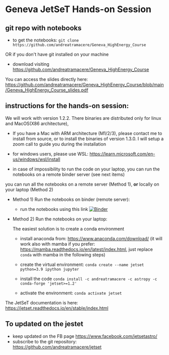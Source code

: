 # Geneva JetSeT Hands-on Session

## git repo with notebooks 

- to get the notebooks:
  `git clone https://github.com/andreatramacere/Geneva_HighEnergy_Course`

OR if you don't have git installed on your machine

- download visiting <https://github.com/andreatramacere/Geneva_HighEnergy_Course>

You can access the slides directly here: https://github.com/andreatramacere/Geneva_HighEnergy_Course/blob/main/Geneva_HighEnergy_Course_slides.pdf

## instructions for the hands-on session: 
We will work with version 1.2.2. There binaries are distributed only for linux and MacOS(X86 architecture), 

 - If you have a Mac with ARM architecture (M1/2/3), please contact  me to install from source, or
 to install the binaries of version 1.3.0.  I will setup a zoom call to guide you during the installation 

 - for windows users, please use WSL: https://learn.microsoft.com/en-us/windows/wsl/install

 - in case of impossibility to run the code on your laptop, you can run the notebooks on a remote binder server (see next items)

you can run all the notebooks on a remote server (Method 1), **or** locally on your laptop (Method 2)

- Method 1) Run the notebooks on binder (remote server): 
 
  - run the notebooks using this link [![Binder](https://mybinder.org/badge_logo.svg)](https://mybinder.org/v2/gh/andreatramacere/Geneva_HighEnergy_Course_2022/HEAD)




- Method 2) Run the notebooks on your laptop: 
    
    The easiest solution is to create a conda environment

  - install anaconda from: https://www.anaconda.com/download/ (it will work also with mamba if you prefer: https://mamba.readthedocs.io/en/latest/index.html, just replace `conda` with mamba in the following steps)
  
  - create the virtual environment:  `conda create --name jetset python=3.9 ipython jupyter`
  
  - install the code `conda install -c andreatramacere -c astropy -c conda-forge 'jetset>=1.2'`

  - activate the environment: `conda activate jetset`


The JetSeT documentation is here: https://jetset.readthedocs.io/en/stable/index.html




## To updated on the jestet
- keep updated on the FB page <https://www.facebook.com/jetsetastro/>
- subscribe to the git repository: https://github.com/andreatramacere/jetset
